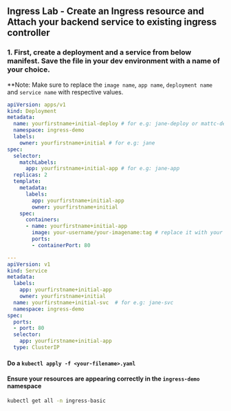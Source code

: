 ## Ingress Lab - Create an Ingress resource and Attach your backend service to existing ingress controller

### 1. First, create a deployment and a service from below manifest. Save the file in your dev environment with a name of your choice.

**Note: Make sure to replace the `image name`, `app name`, `deployment name` and `service name` with respective values.

```yaml
apiVersion: apps/v1 
kind: Deployment 
metadata:
  name: yourfirstname+initial-deploy # for e.g: jane-deploy or mattc-deploy
  namespace: ingress-demo
  labels:
    owner: yourfirstname+initial # for e.g: jane
spec:
  selector:
    matchLabels:
      app: yourfirstname+initial-app # for e.g: jane-app
  replicas: 2
  template:
    metadata:
      labels:
        app: yourfirstname+initial-app      
        owner: yourfirstname+initial
    spec:
      containers:
      - name: yourfirstname+initial-app
        image: your-username/your-imagename:tag # replace it with your image and correct tag version
        ports:
        - containerPort: 80

---
apiVersion: v1
kind: Service
metadata:
  labels:
    app: yourfirstname+initial-app
    owner: yourfirstname+initial
  name: yourfirstname+initial-svc  # for e.g: jane-svc
  namespace: ingress-demo
spec:
  ports:
  - port: 80
  selector:
    app: yourfirstname+initial-app  
  type: ClusterIP

```

#### Do a `kubectl apply -f <your-filename>.yaml`

#### Ensure your resources are appearing correctly in the `ingress-demo` namespace

```bash
kubectl get all -n ingress-basic 

